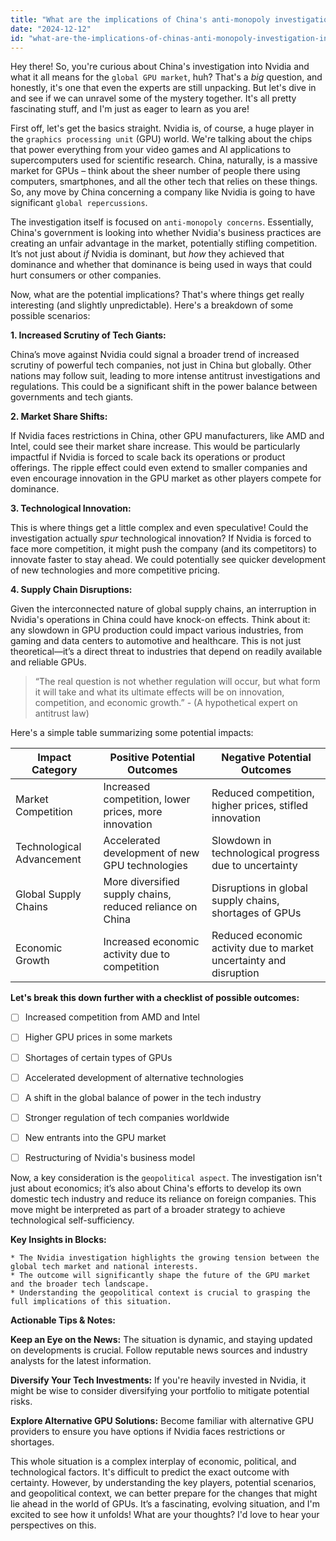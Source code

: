 ```yaml
---
title: "What are the implications of China's anti-monopoly investigation into Nvidia, and how might it impact the GPU market globally?"
date: "2024-12-12"
id: "what-are-the-implications-of-chinas-anti-monopoly-investigation-into-nvidia-and-how-might-it-impact-the-gpu-market-globally"
---
```


Hey there!  So, you're curious about China's investigation into Nvidia and what it all means for the `global GPU market`, huh?  That's a *big* question, and honestly, it's one that even the experts are still unpacking.  But let's dive in and see if we can unravel some of the mystery together.  It's all pretty fascinating stuff, and I'm just as eager to learn as you are!

First off, let's get the basics straight.  Nvidia is, of course, a huge player in the `graphics processing unit` (GPU) world. We're talking about the chips that power everything from your video games and AI applications to supercomputers used for scientific research.  China, naturally, is a massive market for GPUs – think about the sheer number of people there using computers, smartphones, and all the other tech that relies on these things.  So, any move by China concerning a company like Nvidia is going to have significant `global repercussions`.

The investigation itself is focused on `anti-monopoly concerns`.  Essentially, China's government is looking into whether Nvidia's business practices are creating an unfair advantage in the market, potentially stifling competition. It’s not just about *if* Nvidia is dominant, but *how* they achieved that dominance and whether that dominance is being used in ways that could hurt consumers or other companies.

Now, what are the potential implications? That's where things get really interesting (and slightly unpredictable).  Here's a breakdown of some possible scenarios:


**1. Increased Scrutiny of Tech Giants:**

China’s move against Nvidia could signal a broader trend of increased scrutiny of powerful tech companies, not just in China but globally. Other nations may follow suit, leading to more intense antitrust investigations and regulations. This could be a significant shift in the power balance between governments and tech giants.

**2. Market Share Shifts:**

If Nvidia faces restrictions in China, other GPU manufacturers, like AMD and Intel, could see their market share increase. This would be particularly impactful if Nvidia is forced to scale back its operations or product offerings. The ripple effect could even extend to smaller companies and even encourage innovation in the GPU market as other players compete for dominance.

**3. Technological Innovation:**

This is where things get a little complex and even speculative! Could the investigation actually *spur* technological innovation?  If Nvidia is forced to face more competition, it might push the company (and its competitors) to innovate faster to stay ahead. We could potentially see quicker development of new technologies and more competitive pricing.

**4. Supply Chain Disruptions:**

Given the interconnected nature of global supply chains, an interruption in Nvidia's operations in China could have knock-on effects.  Think about it:  any slowdown in GPU production could impact various industries, from gaming and data centers to automotive and healthcare.  This is not just theoretical—it’s a direct threat to industries that depend on readily available and reliable GPUs.


> “The real question is not whether regulation will occur, but what form it will take and what its ultimate effects will be on innovation, competition, and economic growth.” -  (A hypothetical expert on antitrust law)

Here's a simple table summarizing some potential impacts:


| Impact Category             | Positive Potential Outcomes                               | Negative Potential Outcomes                                    |
|-----------------------------|-----------------------------------------------------------|-------------------------------------------------------------|
| Market Competition          | Increased competition, lower prices, more innovation      | Reduced competition, higher prices, stifled innovation         |
| Technological Advancement | Accelerated development of new GPU technologies          | Slowdown in technological progress due to uncertainty       |
| Global Supply Chains       | More diversified supply chains, reduced reliance on China | Disruptions in global supply chains, shortages of GPUs        |
| Economic Growth            | Increased economic activity due to competition           | Reduced economic activity due to market uncertainty and disruption |


**Let's break this down further with a checklist of possible outcomes:**

- [ ] Increased competition from AMD and Intel
- [ ] Higher GPU prices in some markets
- [ ] Shortages of certain types of GPUs
- [ ] Accelerated development of alternative technologies
- [ ] A shift in the global balance of power in the tech industry
- [ ] Stronger regulation of tech companies worldwide
- [ ] New entrants into the GPU market
- [ ] Restructuring of Nvidia's business model


Now, a key consideration is the `geopolitical aspect`.  The investigation isn't just about economics; it’s also about China's efforts to develop its own domestic tech industry and reduce its reliance on foreign companies. This move might be interpreted as part of a broader strategy to achieve technological self-sufficiency.


**Key Insights in Blocks:**

```
* The Nvidia investigation highlights the growing tension between the global tech market and national interests.
* The outcome will significantly shape the future of the GPU market and the broader tech landscape.
* Understanding the geopolitical context is crucial to grasping the full implications of this situation.
```


**Actionable Tips & Notes:**

**Keep an Eye on the News:**  The situation is dynamic, and staying updated on developments is crucial.  Follow reputable news sources and industry analysts for the latest information.


**Diversify Your Tech Investments:**  If you're heavily invested in Nvidia, it might be wise to consider diversifying your portfolio to mitigate potential risks.


**Explore Alternative GPU Solutions:**  Become familiar with alternative GPU providers to ensure you have options if Nvidia faces restrictions or shortages.

This whole situation is a complex interplay of economic, political, and technological factors.  It's difficult to predict the exact outcome with certainty.  However, by understanding the key players, potential scenarios, and geopolitical context, we can better prepare for the changes that might lie ahead in the world of GPUs.  It’s a fascinating, evolving situation, and I'm excited to see how it unfolds!  What are your thoughts?  I'd love to hear your perspectives on this.
